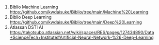 1. Biblio Machine Learning https://github.com/kwdaisuke/Biblio/tree/main/Machine%20Learning
2. Biblio Deep Learning https://github.com/kwdaisuke/Biblio/tree/main/Deep%20Learning
3. Atlassan DSTI AI https://takotsubo.atlassian.net/wiki/spaces/RES/pages/127434890/Data+ScienceTech+Institute#Artificial-Neural-Network-%26-Deep-Learning